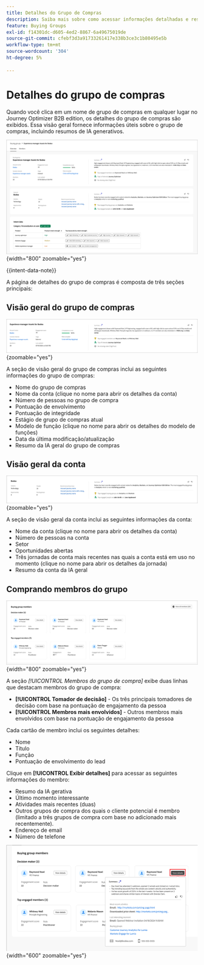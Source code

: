 ```yaml
---
title: Detalhes do Grupo de Compras
description: Saiba mais sobre como acessar informações detalhadas e resumos de IA gerativos para grupos de compra no Journey Optimizer B2B edition.
feature: Buying Groups
exl-id: f14301dc-d605-4ed2-8867-6a49675019de
source-git-commit: cfebf3d3a91733261417e338b3ce3c1b80495e5b
workflow-type: tm+mt
source-wordcount: '304'
ht-degree: 5%

---
```


# Detalhes do grupo de compras

Quando você clica em um nome de grupo de compras em qualquer lugar no Journey Optimizer B2B edition, os detalhes do grupo de compras são exibidos. Essa visão geral fornece informações úteis sobre o grupo de compras, incluindo resumos de IA generativos.

![Acessar os detalhes do grupo de compras](./assets/buying-group-details.png){width="800" zoomable="yes"}

{{intent-data-note}}

A página de detalhes do grupo de compras é composta de três seções principais:

## Visão geral do grupo de compras

![Visão geral do grupo de compras](./assets/details-page-buying-group-overview.png){zoomable="yes"}

A seção de visão geral do grupo de compras inclui as seguintes informações do grupo de compras:

* Nome do grupo de compras
* Nome da conta (clique no nome para abrir os detalhes da conta)
* Número de pessoas no grupo de compra
* Pontuação de envolvimento
* Pontuação de integridade
* Estágio de grupo de compras atual
* Modelo de função (clique no nome para abrir os detalhes do modelo de funções)
* Data da última modificação/atualização
* Resumo da IA geral do grupo de compras

## Visão geral da conta

![Visão geral da conta do grupo de compras](./assets/details-page-buying-group-account-overview.png){zoomable="yes"}

A seção de visão geral da conta inclui as seguintes informações da conta:

* Nome da conta (clique no nome para abrir os detalhes da conta)
* Número de pessoas na conta
* Setor
* Oportunidades abertas
* Três jornadas de conta mais recentes nas quais a conta está em uso no momento (clique no nome para abrir os detalhes da jornada)
* Resumo da conta da IA geral

## Comprando membros do grupo

![Membros do grupo de compra](./assets/details-page-buying-group-members.png){width="800" zoomable="yes"}

A seção _[!UICONTROL Membros do grupo de compra]_ exibe duas linhas que destacam membros do grupo de compra:

* **[!UICONTROL Tomador de decisão]** - Os três principais tomadores de decisão com base na pontuação de engajamento da pessoa
* **[!UICONTROL Membros mais envolvidos]** - Outros membros mais envolvidos com base na pontuação de engajamento da pessoa

Cada cartão de membro inclui os seguintes detalhes:

* Nome
* Título
* Função
* Pontuação de envolvimento do lead

Clique em **[!UICONTROL Exibir detalhes]** para acessar as seguintes informações do membro:

* Resumo da IA gerativa
* Último momento interessante
* Atividades mais recentes (duas)
* Outros grupos de compra dos quais o cliente potencial é membro (limitado a três grupos de compra com base no adicionado mais recentemente).
* Endereço de email
* Número de telefone

![Exibir mais detalhes de um membro do grupo de compras](./assets/details-page-buying-group-members-view-details.png){width="600" zoomable="yes"}

